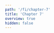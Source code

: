 ```yaml
---
path: '/fi/chapter-7'
title: 'Chapter 7'
overview: true
hidden: false
---
```


<pages-in-this-section></pages-in-this-section>

<exercises-in-this-section></exercises-in-this-section>
